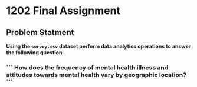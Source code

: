 # 1202 Final Assignment

## Problem Statment

<b>Using the `survey.csv` dataset perform data analytics operations to answer the following question</b>

<h3>
```
How does the frequency of mental health illness and attitudes towards mental health vary by geographic location?
```
</h3>